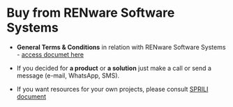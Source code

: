 # Buy from RENware Software Systems

- **General Terms & Conditions** in relation with RENware Software Systems - [access documet here](wip_page.md) <!-- #TODO set right document "GTCo-RO.pdf" -->

- If you decided for **a product** or **a solution** just make a call or send a message (e-mail, WhatsApp, SMS).

- If you want resources for your own projects, please consult [SPRILI document](wip_page.md) <!-- #TODO set right document "RENware SPRILI Standard Price List EN.pdf" -->

<!-- #FIXME mpre entres here ??? -->


